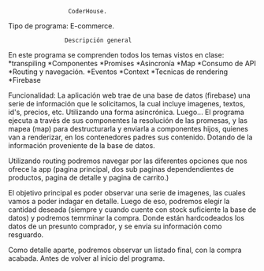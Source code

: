                      CoderHouse.
                     
Tipo de programa: E-commerce. 

                    Descripción general

En este programa se comprenden todos los temas vistos en clase:
    *transpiling 
    *Componentes
    *Promises
    *Asincronía
    *Map
    *Consumo de API
    *Routing y navegación.
    *Eventos
    *Context
    *Tecnicas de rendering
    *Firebase

Funcionalidad: 
La aplicación web trae de una base de datos (firebase) una serie de información que le solicitamos, la cual incluye imagenes, textos, id's, precios, etc. Utilizando una forma asincrónica. 
Luego...
El programa ejecuta a través de sus componentes la resolución de las promesas, y las mapea (map) para destructurarla y enviarla a componentes hijos, quienes van a renderizar, en los contenedores padres sus contenido. Dotando de la información proveniente de la base de datos.

Utilizando routing podremos navegar por las diferentes opciones que nos ofrece la app (pagina principal, dos sub paginas dependendientes de productos, pagina de detalle y pagina de carrito.)

El objetivo principal es poder observar una serie de imagenes, las cuales vamos a poder indagar en detalle. Luego de eso, podremos elegir la cantidad deseada (siempre y cuando cuente con stock suficiente la base de datos) y podremos temrminar la compra. Donde están hardcodeados los datos de un presunto comprador, y se envía su información como resguardo.

Como detalle aparte, podremos observar un listado final, con la compra acabada. Antes de volver al inicio del programa.

